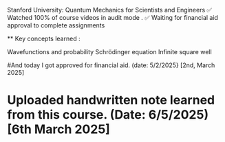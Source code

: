 Stanford University: Quantum Mechanics for Scientists and Engineers
✅ Watched 100% of course videos in audit mode .
✅ Waiting for financial aid approval to complete assignments

** Key concepts learned :

Wavefunctions and probability
Schrödinger equation
Infinite square well

#And today I got approved for financial aid. (date: 5/2/2025} [2nd, March 2025]
# Uploaded handwritten note learned from this course. (Date: 6/5/2025) [6th March 2025]

